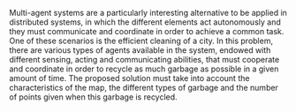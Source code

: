 Multi-agent systems are a particularly interesting alternative to be applied in
distributed systems, in which the different elements act autonomously and they must
communicate and coordinate in order to achieve a common task. One of these scenarios
is the efficient cleaning of a city.
In this problem, there are various types of agents available in the system,
endowed with different sensing, acting and communicating abilities, that must
cooperate and coordinate in order to recycle as much garbage as possible in a given
amount of time. The proposed solution must take into account the characteristics of the
map, the different types of garbage and the number of points given when this garbage is
recycled.